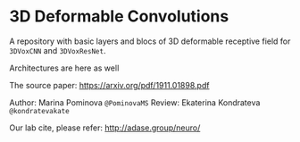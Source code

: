 # 3D Deformable Convolutions

A repository with basic layers and blocs of 3D deformable receptive field for `3DVoxCNN` and `3DVoxResNet`.

Architectures are here as well

The source paper: https://arxiv.org/pdf/1911.01898.pdf

Author: Marina Pominova `@PominovaMS`
Review: Ekaterina Kondrateva `@kondratevakate`


Our lab cite, please refer: http://adase.group/neuro/
